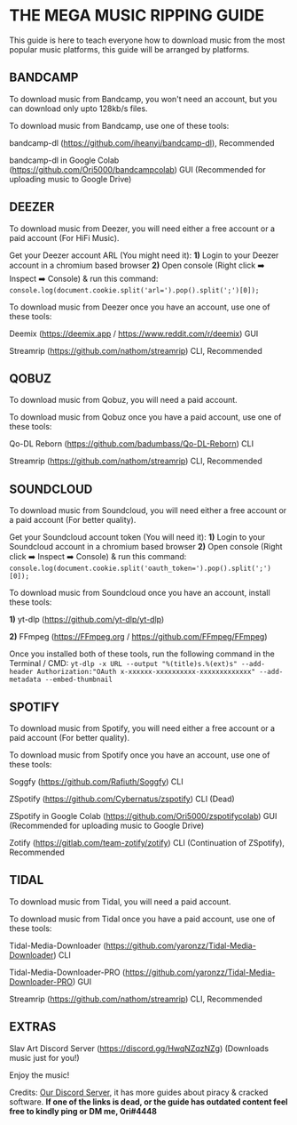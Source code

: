 # **THE MEGA MUSIC RIPPING GUIDE**

This guide is here to teach everyone how to download music from the most popular music platforms, this guide will be arranged by platforms.

## **BANDCAMP**
To download music from Bandcamp, you won't need an account, but you can download only upto 128kb/s files.

To download music from Bandcamp, use one of these tools:

bandcamp-dl (<https://github.com/iheanyi/bandcamp-dl>), Recommended

bandcamp-dl in Google Colab (<https://github.com/Ori5000/bandcampcolab>) GUI (Recommended for uploading music to Google Drive)

## **DEEZER**
To download music from Deezer, you will need either a free account or a paid account (For HiFi Music).

Get your Deezer account ARL (You might need it):
**1)** Login to your Deezer account in a chromium based browser
**2)** Open console (Right click ➡️ Inspect ➡️ Console) & run this command: `console.log(document.cookie.split('arl=').pop().split(';')[0]);`

To download music from Deezer once you have an account, use one of these tools:

Deemix (<https://deemix.app> / <https://www.reddit.com/r/deemix>) GUI

Streamrip (<https://github.com/nathom/streamrip>) CLI, Recommended

## **QOBUZ**
To download music from Qobuz, you will need a paid account.

To download music from Qobuz once you have a paid account, use one of these tools:

Qo-DL Reborn (<https://github.com/badumbass/Qo-DL-Reborn>) CLI

Streamrip (<https://github.com/nathom/streamrip>) CLI, Recommended

## **SOUNDCLOUD**
To download music from Soundcloud, you will need either a free account or a paid account (For better quality).

Get your Soundcloud account token (You will need it):
**1)** Login to your Soundcloud account in a chromium based browser
**2)** Open console (Right click ➡️ Inspect ➡️ Console) & run this command: `console.log(document.cookie.split('oauth_token=').pop().split(';')[0]);`

To download music from Soundcloud once you have an account, install these tools:

**1)** yt-dlp (<https://github.com/yt-dlp/yt-dlp>)

**2)** FFmpeg (<https://FFmpeg.org> / <https://github.com/FFmpeg/FFmpeg>)

Once you installed both of these tools, run the following command in the Terminal / CMD:
`yt-dlp -x URL --output "%(title)s.%(ext)s" --add-header Authorization:"OAuth x-xxxxxx-xxxxxxxxxx-xxxxxxxxxxxxx" --add-metadata --embed-thumbnail`

## **SPOTIFY**
To download music from Spotify, you will need either a free account or a paid account (For better quality).

To download music from Spotify once you have an account, use one of these tools:

Soggfy (<https://github.com/Rafiuth/Soggfy>) CLI

ZSpotify (<https://github.com/Cybernatus/zspotify>) CLI (Dead)

ZSpotify in Google Colab (<https://github.com/Ori5000/zspotifycolab>) GUI (Recommended for uploading music to Google Drive)

Zotify (<https://gitlab.com/team-zotify/zotify>) CLI (Continuation of ZSpotify), Recommended

## **TIDAL**
To download music from Tidal, you will need a paid account.

To download music from Tidal once you have a paid account, use one of these tools:

Tidal-Media-Downloader (<https://github.com/yaronzz/Tidal-Media-Downloader>) CLI

Tidal-Media-Downloader-PRO (<https://github.com/yaronzz/Tidal-Media-Downloader-PRO>) GUI

Streamrip (<https://github.com/nathom/streamrip>) CLI, Recommended

## **EXTRAS**
Slav Art Discord Server (<https://discord.gg/HwqNZqzNZg>) (Downloads music just for you!)

Enjoy the music!

Credits: [Our Discord Server](https://discord.gg/enMG8bXUbn), it has more guides about piracy & cracked software.
**If one of the links is dead, or the guide has outdated content feel free to kindly ping or DM me, Ori#4448**
